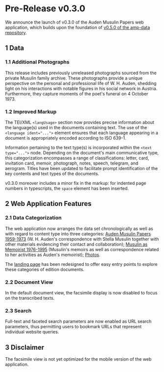 # Pre-Release v0.3.0 

We announce the launch of v0.3.0 of the Auden Musulin Papers web application, which builds upon the foundation of [v0.5.0 of the amp-data repository](https://github.com/Auden-Musulin-Papers/amp-data).

## 1 Data

### 1.1 Additional Photographs

This release includes previously unreleased photographs sourced from the private Musulin family archive. These photographs provide a unique perspective on the personal and professional life of W. H. Auden, shedding light on his interactions with notable figures in his social network in Austria. Furthermore, they capture moments of the poet's funeral on 4 October 1973.

### 1.2 Improved Markup

The TEI/XML `<langUsage>` section now provides precise information about the language(s) used in the documents containing text. The use of the `<language ident="...">` element ensures that each language appearing in a document is appropriately encoded according to ISO 639-1.

Information pertaining to the text type(s) is incorporated within the `<text type="...">` node. Depending on the document's main communicative type, this categorization encompasses a range of classifications: letter, card, invitation card, memoir, photograph, notes, speech, telegram, and aerogram. Titles have been updated to facilitate prompt identification of the key contents and text types of the documents.

v0.3.0 moreover includes a minor fix in the markup: for indented page numbers in typescripts, the `space` element has been inserted.

## 2 Web Application Features

### 2.1 Data Categorization

The web application now arranges the data set chronologically as well as with regard to content type into three categories: [Auden Musulin Papers 1959-1973](https://amp.acdh.oeaw.ac.at/toc.html) (W. H. Auden's correspondence with Stella Musulin together with other materials evidencing their contact and collaboration); [Musulin as Memoirist 1976-1995](https://amp.acdh.oeaw.ac.at/toc_m.html) (Musulin's memoirs as well as correspondence related to her activities as Auden's memoirist); [Photos](https://amp.acdh.oeaw.ac.at/photos.html).

The [landing page](https://amp.acdh.oeaw.ac.at/index.html) has been redesigned to offer easy entry points to explore these categories of edition documents.

### 2.2 Document View

In the default document view, the facsimile display is now disabled to focus on the transcribed texts. 

### 2.3 Search

Full-text and faceted search parameters are now enabled as URL search parameters, thus permitting users to bookmark URLs that represent individual website queries.

## 3 Disclaimer

The facsimile view is not yet optimized for the mobile version of the web application.